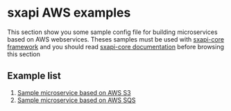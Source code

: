 sxapi AWS examples
==================

This section show you some sample config file for building microservices based 
on AWS webservices. 
Theses samples must be used with 
[sxapi-core framework](https://github.com/startxfr/sxapi-core) and you should
read 
[sxapi-core documentation](https://github.com/startxfr/sxapi-core/tree/master/docs) 
before browsing this section 

Example list
------------
1. [Sample microservice based on AWS S3](s3/)
2. [Sample microservice based on AWS SQS](sqs/)
